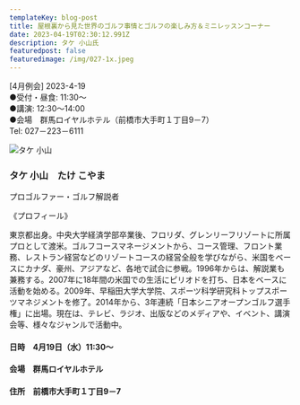 ```yaml
---
templateKey: blog-post
title: 屋根裏から見た世界のゴルフ事情とゴルフの楽しみ方＆ミニレッスンコーナー
date: 2023-04-19T02:30:12.991Z
description: タケ 小山氏
featuredpost: false
featuredimage: /img/027-1x.jpeg
---
```

\[4月例会] 2023-4-19<br />
●受付・昼食: 11:30〜<br />
●講演: 12:30〜14:00<br />
●会場　群馬ロイヤルホテル（前橋市大手町１丁目9－7）<br />
Tel: 027－223－6111<br />

![タケ 小山](/img/027-1x.jpeg "タケ 小山　たけ こやま")

### タケ 小山　たけ こやま

プロゴルファー・ゴルフ解説者

《プロフィール》

東京都出身。中央大学経済学部卒業後、フロリダ、グレンリーフリゾートに所属プロとして渡米。ゴルフコースマネージメントから、コース管理、フロント業務、レストラン経営などのリゾートコースの経営全般を学びながら、米国をベースにカナダ、豪州、アジアなど、各地で試合に参戦。1996年からは、解説業も兼務する。2007年に18年間の米国での生活にピリオドを打ち、日本をベースに活動を始める。2009年、早稲田大学大学院、スポーツ科学研究科トップスポーツマネジメントを修了。2014年から、3年連続「日本シニアオープンゴルフ選手権」に出場。現在は、テレビ、ラジオ、出版などのメディアや、イベント、講演会等、様々なジャンルで活動中。

#### 日時　4月19日（水）11:30〜

#### 会場　群馬ロイヤルホテル

#### 住所　前橋市大手町１丁目9－7
